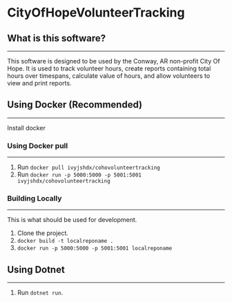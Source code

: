 # CityOfHopeVolunteerTracking
## What is this software?
------

This software is designed to be used by the Conway, AR non-profit City Of Hope. It is used to track volunteer hours, create reports containing total hours over timespans, calculate value of hours, and allow volunteers to view and print reports.


## Using Docker (Recommended)
---

Install docker

### Using Docker pull
---
1. Run ```docker pull ivyjshdx/cohovolunteertracking```
2. Run ```docker run -p 5000:5000 -p 5001:5001 ivyjshdx/cohovolunteertracking```

### Building Locally
---
This is what should be used for development.

1. Clone the project.
2. ```docker build -t localreponame .```
3. ```docker run -p 5000:5000 -p 5001:5001 localreponame```                                     

## Using Dotnet
---
1. Run ```dotnet run```.
